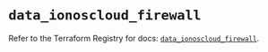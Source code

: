 # `data_ionoscloud_firewall`

Refer to the Terraform Registry for docs: [`data_ionoscloud_firewall`](https://registry.terraform.io/providers/ionos-cloud/ionoscloud/6.7.3/docs/data-sources/firewall).
